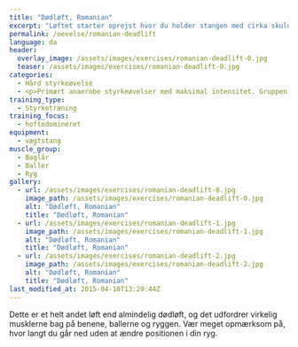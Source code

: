 ```yaml
---
title: "Dødløft, Romanian"
excerpt: "Løftet starter oprejst hvor du holder stangen med cirka skulderafstand mellem hænderne. Stå med benene i skulderbredde. Sænk stangen mod gulvet med så strakte ben som muligt og mens du holder ryggen ret. Når du ikke kan komme længere uden at kompensere i ryggen, rejser du dig igen."
permalink: /oevelse/romanian-deadlift
language: da
header:
  overlay_image: /assets/images/exercises/romanian-deadlift-0.jpg
  teaser: /assets/images/exercises/romanian-deadlift-0.jpg
categories:
  - Hård styrkeøvelse
  - <p>Primært anaerobe styrkeøvelser med maksimal intensitet. Gruppen er hovedsageligt multiledsøvelser, hvor flere muskler udfordres samtidig.</p>
training_type: 
  - Styrketræning
training_focus: 
  - hoftedomineret
equipment:
  - vægtstang
muscle_group:
  - Baglår
  - Baller
  - Ryg
gallery:
  - url: /assets/images/exercises/romanian-deadlift-0.jpg
    image_path: /assets/images/exercises/romanian-deadlift-0.jpg
    alt: "Dødløft, Romanian"
    title: "Dødløft, Romanian"
  - url: /assets/images/exercises/romanian-deadlift-1.jpg
    image_path: /assets/images/exercises/romanian-deadlift-1.jpg
    alt: "Dødløft, Romanian"
    title: "Dødløft, Romanian"
  - url: /assets/images/exercises/romanian-deadlift-2.jpg
    image_path: /assets/images/exercises/romanian-deadlift-2.jpg
    alt: "Dødløft, Romanian"
    title: "Dødløft, Romanian"
last_modified_at: 2015-04-10T13:29:44Z
---
```


Dette er et helt andet løft end almindelig dødløft, og det udfordrer virkelig musklerne bag på benene, ballerne og ryggen. Vær meget opmærksom på, hvor langt du går ned uden at ændre positionen i din ryg.
